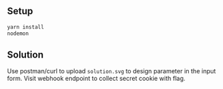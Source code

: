 ## Setup
```sh
yarn install
nodemon
```
## Solution
Use postman/curl to upload `solution.svg` to design parameter in the input form. Visit webhook endpoint to collect secret cookie with flag.
